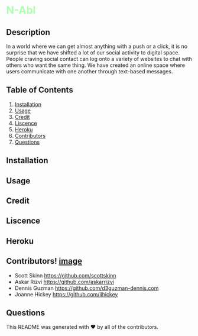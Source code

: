 # <span style="color: RGBA(0,255,0,0.3)"> N-Abl </span>
## Description
In a world where we can get almost anything with a push or a click, it is no surprise that we have shifted a lot of our social 
activity to digital space. People craving social contact can log onto a variety of websites to chat with others who want the 
same thing. 
We have created an online space where users communicate with one another through text-based messages.

## Table of Contents

1. [Installation](#Installation)
2. [Usage](#Usage)
3. [Credit](#Credit)
4. [Liscence](#Liscence)
5. [Heroku](#Heroku)
6. [Contributors](#Contributors)
7. [Questions](#Questions)
 
## Installation
 
## Usage

## Credit
 
## Liscence

## Heroku

## Contributors! [image](:github:) 
 * Scott Skinn      https://github.com/scottskinn
 * Askar Rizvi      https://github.com/askarrizvi
 * Dennis Guzman    https://github.com/d3guzman-dennis.com 
 * Joanne Hickey    https://github.com/jlhickey 
 
 
 
 ## Questions
 

This README was generated with ❤️ by all of the contributors.
